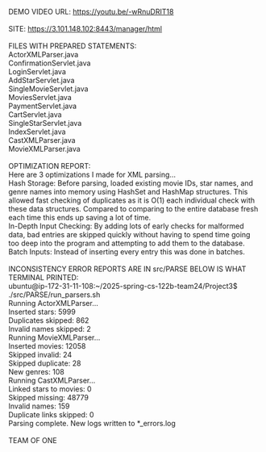 DEMO VIDEO URL:
https://youtu.be/-wRnuDRIT18
<br>
<br>
SITE:
https://3.101.148.102:8443/manager/html
<br>
<br>
FILES WITH PREPARED STATEMENTS:<br>
ActorXMLParser.java<br>
ConfirmationServlet.java<br>
LoginServlet.java<br>
AddStarServlet.java<br>
SingleMovieServlet.java<br>
MoviesServlet.java<br>
PaymentServlet.java<br>
CartServlet.java<br>
SingleStarServlet.java<br>
IndexServlet.java<br>
CastXMLParser.java<br>
MovieXMLParser.java
<br>
<br>
OPTIMIZATION REPORT:<br>
Here are 3 optimizations I made for XML parsing…<br>
Hash Storage: Before parsing, loaded existing movie IDs, star names, and genre names into memory using HashSet and HashMap structures. This allowed fast checking of duplicates as it is O(1) each individual check with these data structures. Compared to comparing to the entire database fresh each time this ends up saving a lot of time.<br>
In-Depth Input Checking: By adding lots of early checks for malformed data, bad entries are skipped quickly without having to spend time going too deep into the program and attempting to add them to the database.
Batch Inputs: Instead of inserting every entry this was done in batches.
<br>
<br>
INCONSISTENCY ERROR REPORTS ARE IN src/PARSE BELOW IS WHAT TERMINAL PRINTED:<br>
ubuntu@ip-172-31-11-108:~/2025-spring-cs-122b-team24/Project3$ ./src/PARSE/run_parsers.sh<br>
Running ActorXMLParser...<br>
Inserted stars: 5999<br>
Duplicates skipped: 862<br>
Invalid names skipped: 2<br>
Running MovieXMLParser...<br>
Inserted movies: 12058<br>
Skipped invalid: 24<br>
Skipped duplicate: 28<br>
New genres: 108<br>
Running CastXMLParser...<br>
Linked stars to movies: 0<br>
Skipped missing: 48779<br>
Invalid names: 159<br>
Duplicate links skipped: 0<br>
Parsing complete. New logs written to *_errors.log
<br>
<br>
TEAM OF ONE



